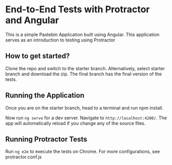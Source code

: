 # End-to-End Tests with Protractor and Angular

This is a simple Pastebin Application built using Angular. This application serves as an introduction to testing using Protractor

## How to get started?

Clone the repo and switch to the starter branch. Alternatively, select starter branch and download the zip. The final branch has the final version of the tests. 

## Running the Application
Once you are on the starter branch, head to a terminal and run npm install.

Now run `ng serve` for a dev server. Navigate to `http://localhost:4200/`. The app will automatically reload if you change any of the source files.

## Running Protractor Tests

Run `ng e2e` to execute the tests on Chrome. For more configurations, see protractor.conf.js

